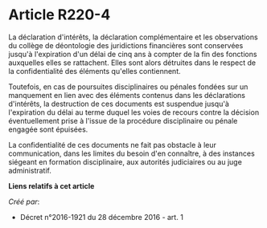 # Article R220-4

La  déclaration d'intérêts, la déclaration complémentaire et les  observations du collège de déontologie des juridictions
financières sont  conservées jusqu'à l'expiration d'un délai de cinq ans à compter de la  fin des fonctions auxquelles elles
se rattachent. Elles sont alors  détruites dans le respect de la confidentialité des éléments qu'elles  contiennent. 

Toutefois, en cas de poursuites  disciplinaires ou pénales fondées sur un manquement en lien avec des  éléments contenus dans
les déclarations d'intérêts, la destruction de  ces documents est suspendue jusqu'à l'expiration du délai au terme  duquel
les voies de recours contre la décision éventuellement prise à  l'issue de la procédure disciplinaire ou pénale engagée sont
épuisées. 

La confidentialité de ces documents ne fait pas obstacle à leur  communication, dans les limites du besoin d'en connaître, à
des  instances siégeant en formation disciplinaire, aux autorités judiciaires  ou au juge administratif.

**Liens relatifs à cet article**

_Créé par_:

  - Décret n°2016-1921 du 28 décembre 2016 - art. 1
